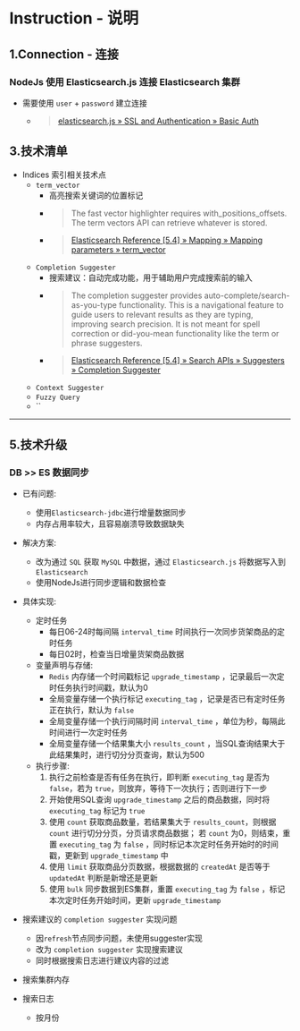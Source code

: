 
# Instruction - 说明

## 1.Connection - 连接

### NodeJs 使用 Elasticsearch.js 连接 Elasticsearch 集群
- 需要使用 `user` + `password` 建立连接
  - > [elasticsearch.js » SSL and Authentication » Basic Auth][1]

## 3.技术清单
- Indices 索引相关技术点
  - `term_vector`
    - 高亮搜索关键词的位置标记
    - > The fast vector highlighter requires with_positions_offsets. The term vectors API can retrieve whatever is stored.
    - > [Elasticsearch Reference [5.4] » Mapping » Mapping parameters » term_vector][311]
  - `Completion Suggester`
    - 搜索建议：自动完成功能，用于辅助用户完成搜索前的输入
    - > The completion suggester provides auto-complete/search-as-you-type functionality. This is a navigational feature to guide users to relevant results as they are typing, improving search precision. It is not meant for spell correction or did-you-mean functionality like the term or phrase suggesters.
    - > [Elasticsearch Reference [5.4] » Search APIs » Suggesters » Completion Suggester][321]
  - `Context Suggester`
  - `Fuzzy Query`
  - ``

[311]: https://www.elastic.co/guide/en/elasticsearch/reference/5.4/term-vector.html
[321]: https://www.elastic.co/guide/en/elasticsearch/reference/5.4/search-suggesters-completion.html
***

## 5.技术升级
### DB >> ES 数据同步
- 已有问题:
  * 使用`Elasticsearch-jdbc`进行增量数据同步
  * 内存占用率较大，且容易崩溃导致数据缺失
- 解决方案:
  * 改为通过 `SQL` 获取 `MySQL` 中数据，通过 `Elasticsearch.js` 将数据写入到 `Elasticsearch`
  * 使用NodeJs进行同步逻辑和数据检查
- 具体实现:
  - 定时任务
    * 每日06-24时每间隔 `interval_time` 时间执行一次同步货架商品的定时任务
    * 每日02时，检查当日增量货架商品数据 
  - 变量声明与存储:
    * `Redis` 内存储一个时间戳标记 `upgrade_timestamp` ，记录最后一次定时任务执行时间戳，默认为0
    * 全局变量存储一个执行标记 `executing_tag` ，记录是否已有定时任务正在执行，默认为 `false`
    * 全局变量存储一个执行间隔时间 `interval_time` ，单位为秒，每隔此时间进行一次定时任务
    * 全局变量存储一个结果集大小 `results_count` ，当SQL查询结果大于此结果集时，进行切分分页查询，默认为500
  - 执行步骤:
    1. 执行之前检查是否有任务在执行，即判断 `executing_tag` 是否为 `false`，若为 `true`，则放弃，等待下一次执行；否则进行下一步
    2. 开始使用SQL查询 `upgrade_timestamp` 之后的商品数据，同时将 `executing_tag` 标记为 `true`
    3. 使用 `count` 获取商品数量，若结果集大于 `results_count`，则根据 `count` 进行切分分页，分页请求商品数据；
    若 `count` 为0，则结束，重置 `executing_tag` 为 `false` ，同时标记本次定时任务开始时的时间戳，更新到 `upgrade_timestamp` 中
    4. 使用 `limit` 获取商品分页数据，根据数据的 `createdAt` 是否等于 `updatedAt` 判断是新增还是更新
    5. 使用 `bulk` 同步数据到ES集群，重置 `executing_tag` 为 `false` ，标记本次定时任务开始时间，更新 `upgrade_timestamp`

- 搜索建议的 `completion suggester` 实现问题
  - 因`refresh`节点同步问题，未使用suggester实现
  - 改为 `completion suggester` 实现搜索建议
  - 同时根据搜索日志进行建议内容的过滤
- 搜索集群内存
- 搜索日志
  - 按月份

[1]: https://www.elastic.co/guide/en/elasticsearch/client/javascript-api/current/auth-reference.html#_basic_auth

